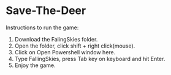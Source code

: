 # Save-The-Deer
 
 Instructions to run the game:

1. Download the FalingSkies folder.
2. Open the folder, click shift + right click(mouse).
3. Click on Open Powershell window here.
4. Type FallingSkies, press Tab key on keyboard and hit Enter.
5. Enjoy the game.
